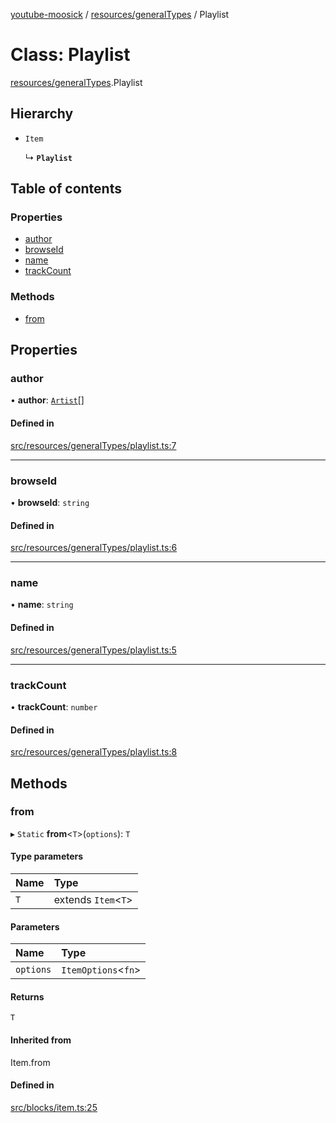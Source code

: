 [youtube-moosick](../README.md) / [resources/generalTypes](../modules/resources_generalTypes.md) / Playlist

# Class: Playlist

[resources/generalTypes](../modules/resources_generalTypes.md).Playlist

## Hierarchy

- `Item`

  ↳ **`Playlist`**

## Table of contents

### Properties

- [author](resources_generalTypes.Playlist.md#author)
- [browseId](resources_generalTypes.Playlist.md#browseid)
- [name](resources_generalTypes.Playlist.md#name)
- [trackCount](resources_generalTypes.Playlist.md#trackcount)

### Methods

- [from](resources_generalTypes.Playlist.md#from)

## Properties

### author

• **author**: [`Artist`](resources_generalTypes.Artist.md)[]

#### Defined in

[src/resources/generalTypes/playlist.ts:7](https://github.com/EvasiveXkiller/youtube-moosick/blob/336d09f/src/resources/generalTypes/playlist.ts#L7)

___

### browseId

• **browseId**: `string`

#### Defined in

[src/resources/generalTypes/playlist.ts:6](https://github.com/EvasiveXkiller/youtube-moosick/blob/336d09f/src/resources/generalTypes/playlist.ts#L6)

___

### name

• **name**: `string`

#### Defined in

[src/resources/generalTypes/playlist.ts:5](https://github.com/EvasiveXkiller/youtube-moosick/blob/336d09f/src/resources/generalTypes/playlist.ts#L5)

___

### trackCount

• **trackCount**: `number`

#### Defined in

[src/resources/generalTypes/playlist.ts:8](https://github.com/EvasiveXkiller/youtube-moosick/blob/336d09f/src/resources/generalTypes/playlist.ts#L8)

## Methods

### from

▸ `Static` **from**<`T`\>(`options`): `T`

#### Type parameters

| Name | Type |
| :------ | :------ |
| `T` | extends `Item`<`T`\> |

#### Parameters

| Name | Type |
| :------ | :------ |
| `options` | `ItemOptions`<`fn`\> |

#### Returns

`T`

#### Inherited from

Item.from

#### Defined in

[src/blocks/item.ts:25](https://github.com/EvasiveXkiller/youtube-moosick/blob/336d09f/src/blocks/item.ts#L25)
